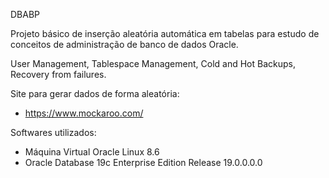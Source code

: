 DBABP

Projeto básico de inserção aleatória automática em tabelas para estudo de conceitos de administração de banco de dados Oracle.

User Management, Tablespace Management, Cold and Hot Backups, Recovery from failures.

Site para gerar dados de forma aleatória: 
- https://www.mockaroo.com/

Softwares utilizados:
- Máquina Virtual Oracle Linux 8.6
- Oracle Database 19c Enterprise Edition Release 19.0.0.0.0
